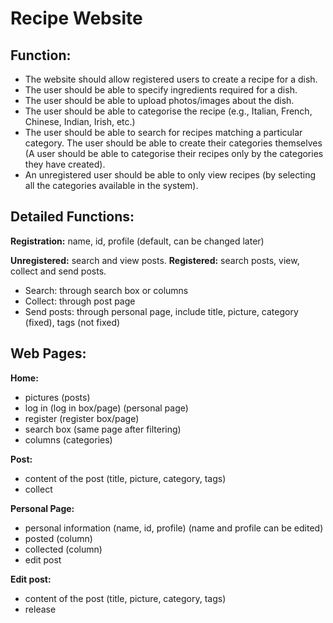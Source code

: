 # **Recipe Website**
## **Function:**

-	The website should allow registered users to create a recipe for a dish.
-	The user should be able to specify ingredients required for a dish.
-	The user should be able to upload photos/images about the dish.
-	The user should be able to categorise the recipe (e.g., Italian, French, Chinese, Indian, Irish, etc.)
-	The user should be able to search for recipes matching a particular category. The user should be able to create their categories themselves (A user should be able to categorise their recipes only by the categories they have created).
-	An unregistered user should be able to only view recipes (by selecting all the categories available in the system).

## **Detailed Functions:**

**Registration:** name, id, profile (default, can be changed later)

**Unregistered:** search and view posts.
**Registered:** search posts, view, collect and send posts.

-	Search: through search box or columns
-	Collect: through post page
-	Send posts: through personal page, include title, picture, category (fixed), tags (not fixed)

## **Web Pages:**

**Home:**
- pictures (posts)
- log in (log in box/page) (personal page)
- register (register box/page)
- search box (same page after filtering)
- columns (categories)

**Post:**
- content of the post (title, picture, category, tags)
- collect

**Personal Page:**
- personal information (name, id, profile) (name and profile can be edited)
- posted (column)
- collected (column)
- edit post

**Edit post:**
- content of the post (title, picture, category, tags)
- release

